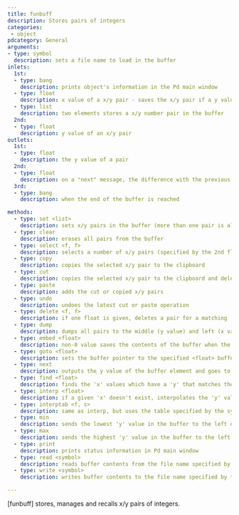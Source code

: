 ```yaml
---
title: funbuff
description: Stores pairs of integers
categories:
 - object
pdcategory: General
arguments:
- type: symbol
  description: sets a file name to load in the buffer
inlets:
  1st:
  - type: bang
    description: prints object's information in the Pd main window
  - type: float
    description: x value of a x/y pair - saves the x/y pair if a y value was sent before to the right inlet, outputs a y value otherwise
  - type: list
    description: two elements stores a x/y number pair in the buffer
  2nd:
  - type: float
    description: y value of an x/y pair
outlets:
  1st:
  - type: float
    description: the y value of a pair
  2nd:
  - type: float
    description: on a "next" message, the difference with the previous x value
  3rd:
  - type: bang
    description: when the end of the buffer is reached

methods:
  - type: set <list>
    description: sets x/y pairs in the buffer (more than one pair is allowed)
  - type: clear
    description: erases all pairs from the buffer
  - type: select <f, f>
    description: selects a number of x/y pairs (specified by the 2nd float) starting from an index (specified by the 1st float) - for copy/cut/paste
  - type: copy
    description: copies the selected x/y pair to the clipboard
  - type: cut
    description: copies the selected x/y pair to the clipboard and deletes it
  - type: paste
    description: adds the cut or copied x/y pairs
  - type: undo
    description: undoes the latest cut or paste operation
  - type: delete <f, f>
    description: if one float is given, deletes a pair for a matching 'x' value, if two floats are given, deletes a matching x/y pair
  - type: dump
    description: dumps all pairs to the middle (y value) and left (x value) outlets
  - type: embed <float>
    description: non-0 value saves the contents of the buffer when the patch is saved
  - type: goto <float>
    description: sets the buffer pointer to the specified <float> buffer element
  - type: next
    description: outputs the y value of the buffer element and goes to next pointer
  - type: find <float>
    description: finds the 'x' values which have a 'y' that matches the given number
  - type: interp <float>
    description: if a given 'x' doesn't exist, interpolates the 'y' value from 2 neighbouring x/y pair
  - type: interptab <f, s>
    description: same as interp, but uses the table specified by the symbol <s>
  - type: min
    description: sends the lowest 'y' value in the buffer to the left outlet
  - type: max
    description: sends the highest 'y' value in the buffer to the left outlet
  - type: print
    description: prints status information in Pd main window
  - type: read <symbol>
    description: reads buffer contents from the file name specified by the symbol. If no symbol is given, a file open box is shown
  - type: write <symbol>
    description: writes buffer contents to the file name specified by the symbol. If no symbol is given, a file open box is shown

---
```


[funbuff] stores, manages and recalls x/y pairs of integers.

